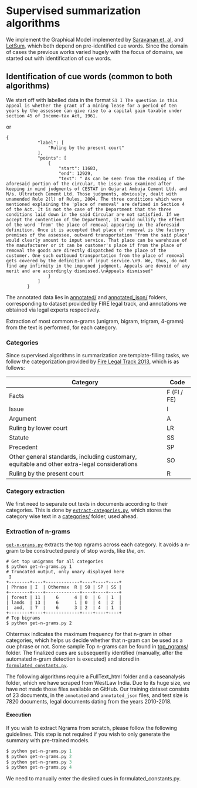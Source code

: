 # Supervised summarization algorithms

We implement the Graphical Model implemented by [Saravanan et. al](https://www.cse.iitm.ac.in/~ravi/papers/Saravanan_jurix_06.pdf), and [LetSum](http://rali.iro.umontreal.ca/rali/?q=en/node/673), which both depend on pre-identified cue words. Since the domain of cases the previous works varied hugely with the focus of domains, we started out with identification of cue words.

## Identification of cue words (common to both algorithms)

We start off with labelled data in the format
`S1 I The question in this appeal is whether the grant of a mining lease for a period of ten years by the assessee can give rise to a capital gain taxable under section 45 of Income-tax Act, 1961.`

or 
```
{
            "label": [
                "Ruling by the present court"
            ],
            "points": [
                {
                    "start": 11683,
                    "end": 12929,
                    "text": " As can be seen from the reading of the aforesaid portion of the circular, the issue was examined after keeping in mind judgments of CESTAT in Gujarat Ambuja Cement Ltd. and M/s. Ultratech Cement Ltd. Those judgments, obviously, dealt with unamended Rule 2(l) of Rules, 2004. The three conditions which were mentioned explaining the 'place of removal' are defined in Section 4 of the Act. It is not the case of the Department that the three conditions laid down in the said Circular are not satisfied. If we accept the contention of the Department, it would nullify the effect of the word 'from' the place of removal appearing in the aforesaid definition. Once it is accepted that place of removal is the factory premises of the assessee, outward transportation 'from the said place' would clearly amount to input service. That place can be warehouse of the manufacturer or it can be customer's place if from the place of removal the goods are directly dispatched to the place of the customer. One such outbound transportation from the place of removal gets covered by the definition of input service.\n9. We, thus, do not find any infirmity in the impugned judgment. Appeals are devoid of any merit and are accordingly dismissed.\nAppeals dismissed"
                }
            ]
        }
```

The annotated data lies in [annotated/](annotated/) and [annotated_json/](annotated_json/) folders, corresponding to dataset provided by FIRE legal track, and annotations we obtained via legal experts respectively.

Extraction of most common n-grams (unigram, bigram, trigram, 4-grams) from the text is performed, for each category.

### Categories

Since supervised algorithms in summarization are template-filling tasks, we follow the categorization provided by [Fire Legal Track 2013](https://www.isical.ac.in/~fire/2013/legal.html), which is as follows:

| Category | Code |
| --- | --- |
| Facts | F (FI / FE) |
| Issue | I | 
| Argument | A |
| Ruling by lower court | LR |
| Statute | SS |
| Precedent | SP |
| Other general standards, including customary, equitable and other extra-legal considerations | SO |
| Ruling by the present court | R |


### Category extraction 

We first need to separate out texts in documents according to their categories. This is done by [`extract-categories.py`](extract-categories.py), which stores the category wise text in a [categories/](categories/) folder, used ahead.

### Extraction of n-grams

[`get-n-grams.py`](get-n-grams.py) extracts the top ngrams across each category. It avoids a n-gram to be constructed purely of stop words, like *the*, *an*.

```
# Get top unigrams for all categories
$ python get-n-grams.py 1
# Truncated output, only unary displayed here
 I
+--------+----+-------------+----+----+----+
| Phrase | I  | Othermax  R | SO | SP | SS |
+--------+----+-------------+----+----+----+
| forest | 11 |    6      4 | 0  | 6  | 1  |
| lands  | 13 |    6      1 | 0  | 4  | 2  |
|  and,  | 7  |    6      3 | 2  | 4  | 1  |
+--------+----+-------------+----+----+----+
# Top bigrams
$ python get-n-grams.py 2
```

Ohtermax indicates the maximum frequency for that n-gram in other categories, which helps us decide whether that n-gram can be used as a cue phrase or not. Some sample Top n-grams can be found in [top_ngrams/](top_ngrams/) folder. The finalized cues are subsequently identified (manually, after the automated n-gram detection is executed) and stored in [`formulated_constants.py`](formulated_constants.py).

The following algorithms require a FullText_html folder and a caseanalysis folder, which we have scraped from WestLaw India. Due to its huge size, we have not made those files available on GitHub. Our training dataset consists of 23 documents, in the `annotated` and `annotated_json` files, and test size is 7820 documents, legal documents dating from the years 2010-2018.

#### Execution

If you wish to extract Ngrams from scratch, please follow the following guidelines. This step is not required if you wish to only generate the summary with pre-trained models.
```py
$ python get-n-grams.py 1
$ python get-n-grams.py 2
$ python get-n-grams.py 3
$ python get-n-grams.py 4
```

We need to manually enter the desired cues in formulated_constants.py.